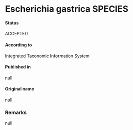 # Escherichia gastrica SPECIES

#### Status
ACCEPTED

#### According to
Integrated Taxonomic Information System

#### Published in
null

#### Original name
null

### Remarks
null